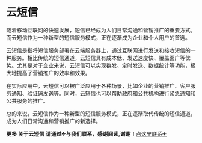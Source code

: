 # 云短信

随着移动互联网的快速发展，短信已经成为人们日常沟通和营销推广的重要方式。而云短信作为一种新型的短信服务模式，正在逐渐成为企业和个人用户的首选。

云短信是指将短信服务部署在云端服务器上，通过互联网进行发送和接收短信的一种服务。相比传统的短信通道，云短信具有成本低、发送速度快、覆盖面广等优势。尤其是对于企业来说，云短信可以实现群发、定时发送、数据统计等功能，极大地提高了营销推广的效率和效果。

在实际应用中，云短信可以被广泛应用于各种场景，比如企业的营销推广、客户服务通知、验证码发送等。同时，云短信也可以帮助政府和公共机构进行紧急通知和公共服务的推广。

总的来说，云短信作为一种新型的短信服务模式，正在逐渐取代传统的短信通道，成为人们日常沟通和营销推广的新选择。

**更多 关于云短信 请通过✈与我们联系，感谢阅读,谢谢！**[点这里联系✈](https://t.me/lm999bot)